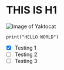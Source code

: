 # THIS IS H1 

![Image of Yaktocat](https://octodex.github.com/images/yaktocat.png)

```
print("HELLO WORLD")
```
- [x] Testing 1
- [ ] Testing 2
- [ ] Testing 3

